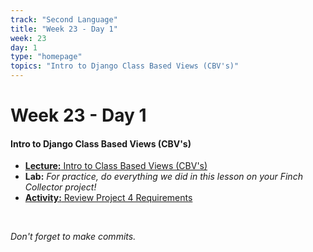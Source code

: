 ```yaml
---
track: "Second Language"
title: "Week 23 - Day 1"
week: 23
day: 1
type: "homepage"
topics: "Intro to Django Class Based Views (CBV's)"
---
```


# Week 23 - Day 1

#### Intro to Django Class Based Views (CBV's)

- [**Lecture:** Intro to Class Based Views (CBV's)](/second-language/week-23/day-1/lecture-materials/intro-to-class-based-views/)
- **Lab:** _For practice, do everything we did in this lesson on your Finch Collector project!_
- [**Activity:** Review Project 4 Requirements](/unit-projects/unit-four-project-requirements)

<br>

_Don't forget to make commits._
